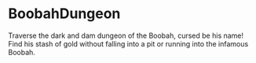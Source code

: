 # BoobahDungeon
Traverse the dark and dam dungeon of the Boobah, cursed be his name! Find his stash of gold without falling into a pit or running into the infamous Boobah.
